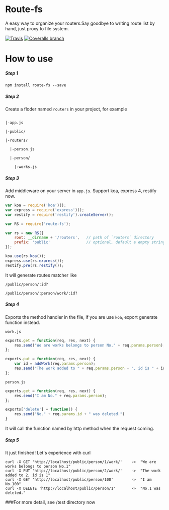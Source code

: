Route-fs
========

A easy way to organize your routers.Say goodbye to writing route list by hand, just proxy to file system.

[![Travis](https://img.shields.io/travis/karboom/route-fs/master.svg?style=flat-square)](https://travis-ci.org/karboom/route-fs)
[![Coveralls branch](https://img.shields.io/coveralls/karboom/route-fs/master.svg?style=flat-square)](https://coveralls.io/r/karboom/route-fs)


How to use
==========

##### Step 1

```text
npm install route-fs --save
```

##### Step 2

Create a floder named `routers` in your project, for example

```text

|-app.js

|-public/

|-routers/

  |-person.js

  |-person/

    |-works.js

```

##### Step 3

Add middleware on your server in `app.js`. Support koa, express 4, restify now.

```javascript
var koa = require('koa')();
var express = require('express')();
var restify = require('restify').createServer();

var RS = require('route-fs');

var rs = new RS({
	root: __dirname + '/routers', 	// path of `routers` directory
	prefix: 'public' 				// optional, default a empty string
});

koa.use(rs.koa());
express.use(rs.express());
restify.pre(rs.restify());

```

It will generate routes matcher like
```text
/public/person/:id?

/public/person/:person/work/:id?

```

##### Step 4

Exports the method handler in the file, if you are use `koa`, export generate function instead.

`work.js`

```javascript
exports.get = function(req, res, next) {
	res.send("We are works belongs to person No." + req.params.person);
};

exports.put = function(req, res, next) {
	var id = addWork(req.params.person);
	res.send("The work added to " + req.params.person + ", id is " + id)
};
```

`person.js`

```javascript
exports.get = function(req, res, next) {
	res.send("I am No." + req.params.person);
};

exports['delete'] = function() {
	res.send("No." + req.params.id + " was deleted.")
}
```

It will call the function named by http method when the request coming.


##### Step 5

It just finished! Let's experience with curl

```curl
curl -X GET 'http://localhost/public/person/1/work/'	->	"We are works belongs to person No.1"
curl -X PUT 'http://localhost/public/person/2/work/'	->	"The work added to 2, id is 1"
curl -X GET 'http://localhost/public/person/100'		->	"I am No.100"
curl -X DELETE 'http://localhost/public/person/1'		->	"No.1 was deleted."

```


###For more detail, see /test directory now

